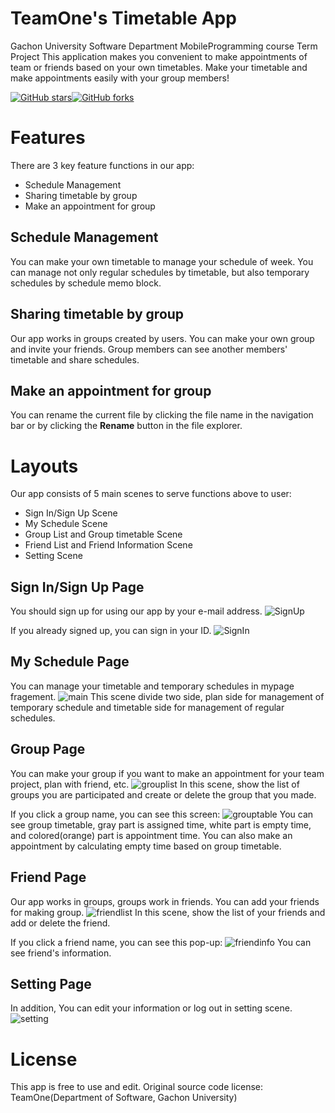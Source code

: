 # TeamOne's Timetable App

Gachon University Software Department MobileProgramming course Term Project
This application makes you convenient to make appointments of team or friends based on your own timetables.
Make your timetable and make appointments easily with your group members!

[![GitHub stars](https://img.shields.io/github/stars/NaMinsu/GCSW_MP_TermProject)](https://github.com/NaMinsu/GCSW_MP_TermProject/stargazers)[![GitHub forks](https://img.shields.io/github/forks/NaMinsu/GCSW_MP_TermProject)](https://github.com/NaMinsu/GCSW_MP_TermProject/network)


# Features

There are 3 key feature functions in our app:
* Schedule Management
* Sharing timetable by group
* Make an appointment for group

## Schedule Management

You can make your own timetable to manage your schedule of week. You can manage not only regular schedules by timetable, but also temporary schedules by schedule memo block. 

## Sharing timetable by group

Our app works in groups created by users. You can make your own group and invite your friends. Group members can see another members' timetable and share schedules.

## Make an appointment for group

You can rename the current file by clicking the file name in the navigation bar or by clicking the **Rename** button in the file explorer.

# Layouts

Our app consists of 5 main scenes to serve functions above to user:
* Sign In/Sign Up Scene
* My Schedule Scene
* Group List and Group timetable Scene
* Friend List and Friend Information Scene
* Setting Scene

## Sign In/Sign Up Page

You should sign up for using our app by your e-mail address.
![SignUp](./resource/signup.png)

If you already signed up, you can sign in your ID.
![SignIn](./resource/signin.png)


## My Schedule Page

You can manage your timetable and temporary schedules in mypage fragement.
![main](./resource/mypage.png)
This scene divide two side, plan side for management of temporary schedule and timetable side for management of regular schedules.

## Group Page

You can make your group if you want to make an appointment for your team project, plan with friend, etc.
![grouplist](./resource/grouplist.png)
In this scene, show the list of groups you are participated and create or delete the group that you made.

If you click a group name, you can see this screen:
![grouptable](./resource/grouptable.png)
You can see group timetable, gray part is assigned time, white part is empty time, and colored(orange) part is appointment time. You can also make an appointment by calculating empty time based on group timetable.

## Friend Page

Our app works in groups, groups work in friends. You can add your friends for making group.
![friendlist](./resource/friendlist.png)
In this scene, show the list of your friends and add or delete the friend.

If you click a friend name, you can see this pop-up:
![friendinfo](./resource/friendinfo.png)
You can see friend's information.


## Setting Page

In addition, You can edit your information or log out in setting scene.
![setting](./resource/setting.png)


# License
This app is free to use and edit.
Original source code license: TeamOne(Department of Software, Gachon University)

